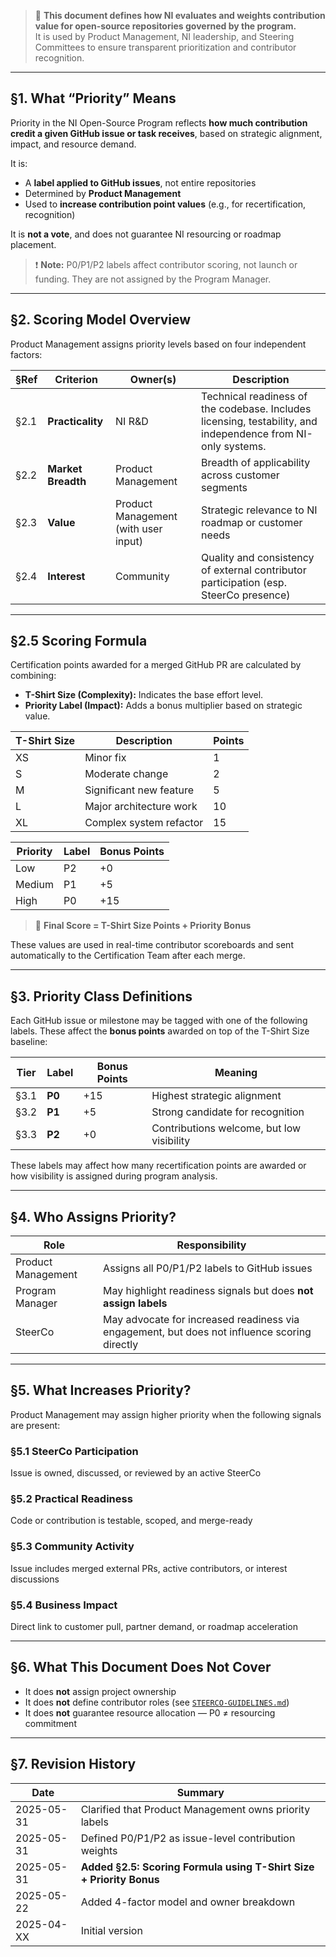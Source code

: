 > 🛑 **This document defines how NI evaluates and weights contribution value for open-source repositories governed by the program.**  
> It is used by Product Management, NI leadership, and Steering Committees to ensure transparent prioritization and contributor recognition.

---

## §1. What “Priority” Means

Priority in the NI Open-Source Program reflects **how much contribution credit a given GitHub issue or task receives**, based on strategic alignment, impact, and resource demand.

It is:

- A **label applied to GitHub issues**, not entire repositories
- Determined by **Product Management**
- Used to **increase contribution point values** (e.g., for recertification, recognition)

It is **not a vote**, and does not guarantee NI resourcing or roadmap placement.

> ❗ **Note:** P0/P1/P2 labels affect contributor scoring, not launch or funding. They are not assigned by the Program Manager.

---

## §2. Scoring Model Overview

Product Management assigns priority levels based on four independent factors:

| §Ref | Criterion        | Owner(s)             | Description |
|------|------------------|----------------------|-------------|
| §2.1 | **Practicality** | NI R&D               | Technical readiness of the codebase. Includes licensing, testability, and independence from NI-only systems. |
| §2.2 | **Market Breadth** | Product Management | Breadth of applicability across customer segments |
| §2.3 | **Value**        | Product Management (with user input) | Strategic relevance to NI roadmap or customer needs |
| §2.4 | **Interest**     | Community            | Quality and consistency of external contributor participation (esp. SteerCo presence) |

---

## §2.5 Scoring Formula

Certification points awarded for a merged GitHub PR are calculated by combining:

- **T-Shirt Size (Complexity):** Indicates the base effort level.
- **Priority Label (Impact):** Adds a bonus multiplier based on strategic value.

| T-Shirt Size | Description                  | Points |
|--------------|------------------------------|--------|
| XS           | Minor fix                    | 1      |
| S            | Moderate change              | 2      |
| M            | Significant new feature      | 5      |
| L            | Major architecture work      | 10     |
| XL           | Complex system refactor      | 15     |

| Priority | Label | Bonus Points |
|----------|-------|--------------|
| Low      | P2    | +0           |
| Medium   | P1    | +5           |
| High     | P0    | +15          |

> 🧮 **Final Score = T-Shirt Size Points + Priority Bonus**

These values are used in real-time contributor scoreboards and sent automatically to the Certification Team after each merge.

---

## §3. Priority Class Definitions

Each GitHub issue or milestone may be tagged with one of the following labels. These affect the **bonus points** awarded on top of the T-Shirt Size baseline:

| Tier | Label | Bonus Points | Meaning |
|------|-------|--------------|---------|
| §3.1 | **P0** | +15         | Highest strategic alignment |
| §3.2 | **P1** | +5          | Strong candidate for recognition |
| §3.3 | **P2** | +0          | Contributions welcome, but low visibility |

These labels may affect how many recertification points are awarded or how visibility is assigned during program analysis.

---

## §4. Who Assigns Priority?

| Role | Responsibility |
|------|----------------|
| Product Management | Assigns all P0/P1/P2 labels to GitHub issues |
| Program Manager | May highlight readiness signals but does **not assign labels** |
| SteerCo | May advocate for increased readiness via engagement, but does not influence scoring directly |

---

## §5. What Increases Priority?

Product Management may assign higher priority when the following signals are present:

### §5.1 SteerCo Participation
Issue is owned, discussed, or reviewed by an active SteerCo

### §5.2 Practical Readiness
Code or contribution is testable, scoped, and merge-ready

### §5.3 Community Activity
Issue includes merged external PRs, active contributors, or interest discussions

### §5.4 Business Impact
Direct link to customer pull, partner demand, or roadmap acceleration

---

## §6. What This Document Does Not Cover

- It does **not** assign project ownership
- It does **not** define contributor roles (see [`STEERCO-GUIDELINES.md`](./STEERCO-GUIDELINES.md))
- It does **not** guarantee resource allocation — P0 ≠ resourcing commitment

---

## §7. Revision History

| Date       | Summary                                           |
|------------|---------------------------------------------------|
| 2025-05-31 | Clarified that Product Management owns priority labels |
| 2025-05-31 | Defined P0/P1/P2 as issue-level contribution weights |
| 2025-05-31 | **Added §2.5: Scoring Formula using T-Shirt Size + Priority Bonus** |
| 2025-05-22 | Added 4-factor model and owner breakdown |
| 2025-04-XX | Initial version |
